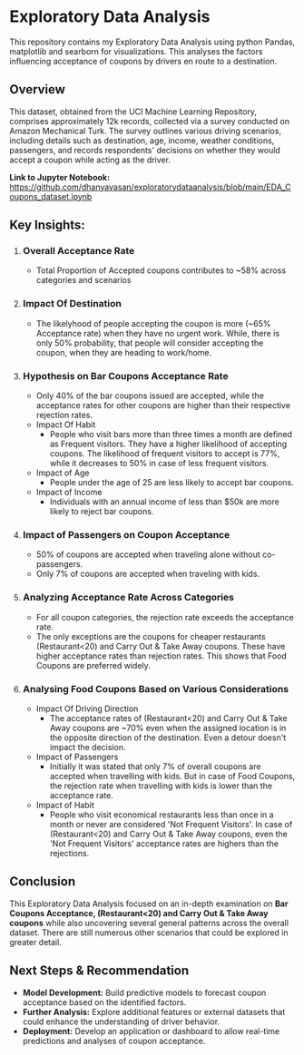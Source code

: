 # Exploratory Data Analysis

This repository contains my Exploratory Data Analysis using python Pandas, matplotlib and searborn for visualizations. This analyses the factors influencing acceptance of coupons by drivers en route to a destination.

## Overview
This dataset, obtained from the UCI Machine Learning Repository, comprises approximately 12k records, collected via a survey conducted on Amazon Mechanical Turk. The survey outlines various driving scenarios, including details such as destination, age, income, weather conditions, passengers, and records respondents' decisions on whether they would accept a coupon while acting as the driver.

**Link to Jupyter Notebook:** https://github.com/dhanyavasan/exploratorydataanalysis/blob/main/EDA_Coupons_dataset.ipynb


## Key Insights:

1. ### Overall Acceptance Rate
   * Total Proportion of Accepted coupons contributes to ~58% across categories and scenarios
2. ### Impact Of Destination
   * The likelyhood of people accepting the coupon is more (~65% Acceptance rate) when they have no urgent work. While, there is only 50% probability, that people will consider accepting the coupon, when they are heading to work/home.
3. ### Hypothesis on Bar Coupons Acceptance Rate
    * Only 40% of the bar coupons issued are accepted, while the acceptance rates for other coupons are higher than their respective rejection rates.
    * Impact Of Habit
        * People who visit bars more than three times a month are defined as Frequent visitors. They have a higher likelihood of accepting coupons. The likelihood of frequent visitors to accept is 77%, while it decreases to 50% in case of less frequent visitors.
    * Impact of Age
      * People under the age of 25 are less likely to accept bar coupons.
    * Impact of Income
      * Individuals with an annual income of less than $50k are more likely to reject bar coupons.
4. ### Impact of Passengers on Coupon Acceptance
    * 50% of coupons are accepted when traveling alone without co-passengers.
    * Only 7% of coupons are accepted when traveling with kids.
5. ### Analyzing Acceptance Rate Across Categories
    * For all coupon categories, the rejection rate exceeds the acceptance rate.
    * The only exceptions are the coupons for cheaper restaurants (Restaurant<20) and Carry Out & Take Away coupons. These have higher acceptance rates than rejection rates. This shows that Food Coupons are preferred widely.
6. ### Analysing Food Coupons Based on Various Considerations
   * Impact Of Driving Direction
      * The acceptance rates of (Restaurant<20) and Carry Out & Take Away coupons are ~70% even when the assigned location is in the opposite direction of the destination.
        Even a detour doesn't impact the decision.
   * Impact of Passengers
      * Initially it was stated that only 7% of overall coupons are accepted when travelling with kids. But in case of Food Coupons, the rejection rate when travelling with kids is lower than the acceptance rate.
   * Impact of Habit
       * People who visit economical restaurants less than once in a month or never are considered 'Not Frequent Visitors'. In case of (Restaurant<20) and Carry Out & Take Away coupons, even the 'Not Frequent Visitors' acceptance rates are highers than the rejections.
    
## Conclusion
This Exploratory Data Analysis focused on an in-depth examination on **Bar Coupons Acceptance, (Restaurant<20) and Carry Out & Take Away coupons** while also uncovering several general patterns across the overall dataset. There are still numerous other scenarios that could be explored in greater detail.

## Next Steps & Recommendation
* **Model Development:** Build predictive models to forecast coupon acceptance based on the identified factors.
* **Further Analysis:** Explore additional features or external datasets that could enhance the understanding of driver behavior.
* **Deployment:** Develop an application or dashboard to allow real-time predictions and analyses of coupon acceptance.
   
      
    







